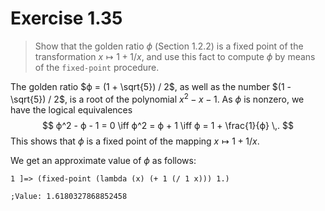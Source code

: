 # Exercise 1.35

> Show that the golden ratio $ϕ$ (Section 1.2.2) is a fixed point of the transformation $x \mapsto 1 + 1 / x$, and use this fact to compute $ϕ$ by means of the `fixed-point` procedure.



The golden ratio $ϕ = (1 + \sqrt{5}) / 2$, as well as the number $(1 - \sqrt{5}) / 2$, is a root of the polynomial $x^2 - x - 1$.
As $ϕ$ is nonzero, we have the logical equivalences
$$
  ϕ^2 - ϕ - 1 = 0
  \iff
  ϕ^2 = ϕ + 1
  \iff
  ϕ = 1 + \frac{1}{ϕ} \,.
$$
This shows that $ϕ$ is a fixed point of the mapping $x \mapsto 1 + 1/x$.

We get an approximate value of $ϕ$ as follows:
```text
1 ]=> (fixed-point (lambda (x) (+ 1 (/ 1 x))) 1.)

;Value: 1.6180327868852458
```
